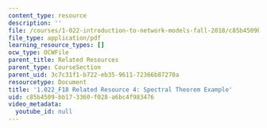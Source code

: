 ```yaml
---
content_type: resource
description: ''
file: /courses/1-022-introduction-to-network-models-fall-2018/c85b4509bb173360f028a6bc4f983476_MIT1_022F18_RelatedResource4.pdf
file_type: application/pdf
learning_resource_types: []
ocw_type: OCWFile
parent_title: Related Resources
parent_type: CourseSection
parent_uid: 3c7c31f1-b722-eb35-9611-72366b87270a
resourcetype: Document
title: '1.022_F18 Related Resource 4: Spectral Theorem Example'
uid: c85b4509-bb17-3360-f028-a6bc4f983476
video_metadata:
  youtube_id: null
---
```

